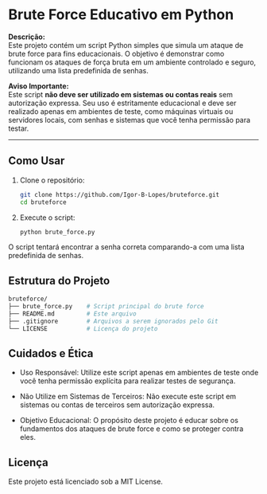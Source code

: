 # Brute Force Educativo em Python

**Descrição:**  
Este projeto contém um script Python simples que simula um ataque de brute force para fins educacionais. O objetivo é demonstrar como funcionam os ataques de força bruta em um ambiente controlado e seguro, utilizando uma lista predefinida de senhas.

**Aviso Importante:**  
Este script **não deve ser utilizado em sistemas ou contas reais** sem autorização expressa. Seu uso é estritamente educacional e deve ser realizado apenas em ambientes de teste, como máquinas virtuais ou servidores locais, com senhas e sistemas que você tenha permissão para testar.

---

## Como Usar

1. Clone o repositório:
   ```bash
   git clone https://github.com/Igor-B-Lopes/bruteforce.git
   cd bruteforce

2. Execute o script:
   ```bash
   python brute_force.py

O script tentará encontrar a senha correta comparando-a com uma lista predefinida de senhas.

## Estrutura do Projeto

   ```bash
   bruteforce/
   ├── brute_force.py    # Script principal do brute force
   ├── README.md         # Este arquivo
   ├── .gitignore        # Arquivos a serem ignorados pelo Git
   └── LICENSE           # Licença do projeto
```
## Cuidados e Ética

- Uso Responsável: Utilize este script apenas em ambientes de teste onde você tenha permissão explícita para realizar testes de segurança.

- Não Utilize em Sistemas de Terceiros: Não execute este script em sistemas ou contas de terceiros sem autorização expressa.

- Objetivo Educacional: O propósito deste projeto é educar sobre os fundamentos dos ataques de brute force e como se proteger contra eles.

## Licença

Este projeto está licenciado sob a MIT License.
